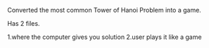 Converted the most common Tower of Hanoi Problem into a game.

Has 2 files.

1.where the computer gives you solution 
2.user plays it like a game
